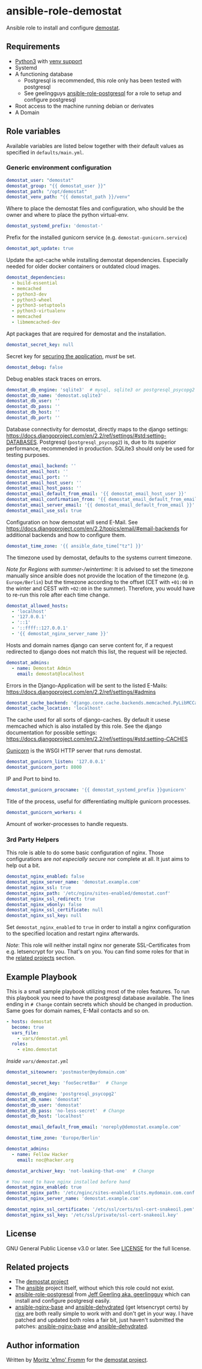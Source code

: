 # ansible-role-demostat

Ansible role to install and configure [demostat](https://demostat.de).

## Requirements

- [Python3](https://www.python.org/) with [venv support](https://docs.python.org/3/library/venv.html)
- Systemd
- A functioning database
  - Postgresql is recommended, this role only has been tested with postgresql
  - See geelingguys [ansible-role-postgresql](github.com/geerlingguy/ansible-role-postgresql) for a role to setup and configure postgresql
- Root access to the machine running debian or derivates
- A Domain

## Role variables

Available variables are listed below together with their default values as specified in `defaults/main.yml`.

### Generic environment configuration

```yml
demostat_user: "demostat"
demostat_group: "{{ demostat_user }}"
demostat_path: "/opt/demostat"
demostat_venv_path: "{{ demostat_path }}/venv"
```

Where to place the demostat files and configuration, who should be the owner and where to place the python virtual-env.

```yml
demostat_systemd_prefix: 'demostat-'
```

Prefix for the installed gunicorn service (e.g. `demostat-gunicorn.service`)

```yml
demostat_apt_update: true
```

Update the apt-cache while installing demostat dependencies. Especially needed for older docker containers or outdated cloud images.

```yml
demostat_dependencies:
  - build-essential
  - memcached
  - python3-dev
  - python3-wheel
  - python3-setuptools
  - python3-virtualenv
  - memcached
  - libmemcached-dev
```

Apt packages that are required for demostat and the installation.

```yml
demostat_secret_key: null
```

Secret key for [securing the application](https://docs.djangoproject.com/en/2.2/ref/settings/#std:setting-SECRET_KEY), _must_ be set.

```yml
demostat_debug: false
```

Debug enables stack traces on errors.

```yml
demostat_db_engine: 'sqlite3'  # mysql, sqlite3 or postgresql_psycopg2
demostat_db_name: 'demostat.sqlite3'
demostat_db_user: ''
demostat_db_pass: ''
demostat_db_host: ''
demostat_db_port: ''
```

Database connectivity for demostat, directly maps to the django settings: <https://docs.djangoproject.com/en/2.2/ref/settings/#std:setting-DATABASES>. Postgresql (`postgresql_psycopg2`) is, due to its superior performance, recommended in production. SQLite3 should only be used for testing purposes.

```yml
demostat_email_backend: ''
demostat_email_host: ''
demostat_email_port: ''
demostat_email_host_user: ''
demostat_email_host_pass: ''
demostat_email_default_from_email: '{{ demostat_email_host_user }}'
demostat_email_confirmation_from: '{{ demostat_email_default_from_email }}'
demostat_email_server_email: '{{ demostat_email_default_from_email }}'
demostat_email_use_ssl: true
```

Configuration on how demostat will send E-Mail. See <https://docs.djangoproject.com/en/2.2/topics/email/#email-backends> for additional backends and how to configure them.

```yml
demostat_time_zone: '{{ ansible_date_time["tz"] }}'
```

The timezone used by demostat, defaults to the systems current timezone.

_Note for Regions with summer-/wintertime:_ It is advised to set the timezone manually since ansible does not provide the location of the timezone (e.g. `Europe/Berlin`) but the timezone according to the offset (CET with `+01:00` in the winter and CEST with `+02:00` in the summer). Therefore, you would have to re-run this role after each time change.

```yml
demostat_allowed_hosts:
  - 'localhost'
  - '127.0.0.1'
  - '::1'
  - '::ffff::127.0.0.1'
  - '{{ demostat_nginx_server_name }}'
```

Hosts and domain names django can serve content for, if a request redirected to django does not match this list, the request will be rejected.

```yml
demostat_admins:
  - name: Demostat Admin
    email: demostat@localhost
```

Errors in the Django-Application will be sent to the listed E-Mails: <https://docs.djangoproject.com/en/2.2/ref/settings/#admins>

```yml
demostat_cache_backend: 'django.core.cache.backends.memcached.PyLibMCCache'
demostat_cache_location: 'localhost'
```

The cache used for all sorts of django-caches. By default it usese memcached which is also installed by this role. See the django documentation for possible settings: <https://docs.djangoproject.com/en/2.2/ref/settings/#std:setting-CACHES>

[Gunicorn](https://gunicorn.org/) is the WSGI HTTP server that runs demostat.

```yml
demostat_gunicorn_listen: '127.0.0.1'
demostat_gunicorn_port: 8000
```

IP and Port to bind to.

```yml
demostat_gunicorn_procname: '{{ demostat_systemd_prefix }}gunicorn'
```

Title of the process, useful for differentiating multiple gunicorn processes.

```yml
demostat_gunicorn_workers: 4
```

Amount of worker-processes to handle requests.

### 3rd Party Helpers

This role is able to do some basic configuration of nginx. Those configurations are _not especially secure_ nor complete at all. It just aims to help out a bit.


```yml
demostat_nginx_enabled: false
demostat_nginx_server_name: 'demostat.example.com'
demostat_nginx_ssl: true
demostat_nginx_path: '/etc/nginx/sites-enabled/demostat.conf'
demostat_nginx_ssl_redirect: true
demostat_nginx_v6only: false
demostat_nginx_ssl_certificate: null
demostat_nginx_ssl_key: null
```

Set `demostat_nginx_enabled` to `true` in order to install a nginx configuration to the specified location and restart nginx afterwards.

_Note_: This role will neither install nginx nor generate SSL-Certificates from e.g. letsencrypt for you. That's on you. You can find some roles for that in the [related projects](#related-projects) section.

## Example Playbook

This is a small sample playbook utilizing most of the roles features. To run this playbook you need to have the postgresql database available. The lines ending in `# Change` contain secrets which should be changed in production. Same goes for domain names, E-Mail contacts and so on.

```yml
- hosts: demostat
  become: true
  vars_file:
    - vars/demostat.yml
  roles:
    - e1mo.demostat
```

_Inside `vars/demostat.yml`_

```yml
demostat_siteowner: 'postmaster@mydomain.com'

demostat_secret_key: 'fooSecretBar'  # Change

demostat_db_engine: 'postgresql_psycopg2'
demostat_db_name: 'demostat'
demostat_db_user: 'demostat'
demostat_db_pass: 'no-less-secret'  # Change
demostat_db_host: 'localhost'

demostat_email_default_from_email: 'noreply@demostat.example.com'

demostat_time_zone: 'Europe/Berlin'

demostat_admins:
  - name: Fellow Hacker
    email: noc@hacker.org

demostat_archiver_key: 'not-leaking-that-one'  # Change

# You need to have nginx installed before hand
demostat_nginx_enabled: true
demostat_nginx_path: '/etc/nginc/sites-enabled/lists.mydomain.com.conf'
demostat_nginx_server_name: 'demostat.example.com'

demostat_nginx_ssl_certificate: '/etc/ssl/certs/ssl-cert-snakeoil.pem'
demostat_nginx_ssl_key: '/etc/ssl/private/ssl-cert-snakeoil.key'
```

## License

GNU General Public License v3.0 or later. See [LICENSE](LICENSE) for the full license.

## Related projects

- The [demostat project](https://demostat.de/)
- The [ansible](https://github.com/ansible/ansible) project itself, without which this role could not exist.
- [ansible-role-postgresql](https://github.com/geerlingguy/ansible-role-postgresql) from [Jeff Geerling aka. geerlingguy](https://github.com/geerlingguy) which can install and configure postgresql easily.
- [ansible-nginx-base](https://github.com/rixx/ansible-nginx-base) and [ansible-dehydrated](https://github.com/rixx/ansible-dehydrated) (get letsencrypt certs) by [rixx](https://rixx.de/) are both really simple to work with and don't get in your way. I have patched and updated both roles a fair bit, just haven't submitted the patches: [ansible-nginx-base](https://github.com/e1mo/ansible-nginx-base) and [ansible-dehydrated](https://github.com/e1mo/ansible-dehydrated).

## Author information

Written by [Moritz 'e1mo' Fromm](https://e1mo.de) for the [demostat project](https://demostat.de/).
